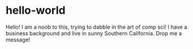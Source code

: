 # hello-world

Hello! I am a noob to this, trying to dabble in the art of comp sci!
I have a business background and live in sunny Southern California.
Drop me a message!
